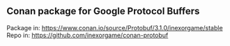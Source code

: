 Conan package for Google Protocol Buffers
--------------------------------------------

Package in: https://www.conan.io/source/Protobuf/3.1.0/inexorgame/stable
Repo in: https://github.com/inexorgame/conan-protobuf
